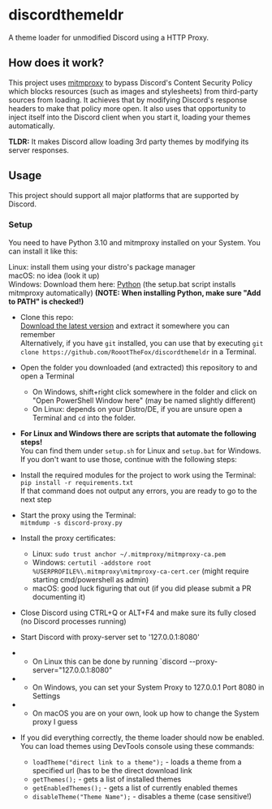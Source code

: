 # discordthemeldr
A theme loader for unmodified Discord using a HTTP Proxy.

<h2>How does it work?</h2>

This project uses [mitmproxy](https://github.com/mitmproxy/mitmproxy) to bypass Discord's Content Security Policy
which blocks resources (such as images and stylesheets) from third-party sources from loading.
It achieves that by modifying Discord's response headers to make that policy more open. It also uses that opportunity
to inject itself into the Discord client when you start it, loading your themes automatically.

**TLDR:** It makes Discord allow loading 3rd party themes by modifying its server responses.

<h2>Usage</h2>

This project should support all major platforms that are supported by Discord.

<h3>Setup</h3>

You need to have Python 3.10 and mitmproxy installed on your System. You can install it like this:

Linux: install them using your distro's package manager<br>
macOS: no idea (look it up)<br>
Windows: Download them here: [Python](https://www.python.org/downloads/windows/) (the setup.bat script installs mitmproxy automatically)
**(NOTE: When installing Python, make sure "Add to PATH" is checked!)**


- Clone this repo:<br>[Download the latest version](https://github.com/RoootTheFox/discordthemeldr/archive/refs/heads/main.zip)
and extract it somewhere you can remember<br>
Alternatively, if you have `git` installed, you can use that by executing `git clone https://github.com/RoootTheFox/discordthemeldr` in a Terminal.
- Open the folder you downloaded (and extracted) this repository to and open a Terminal<br>
  - On Windows, shift+right click somewhere in the folder and click on "Open PowerShell Window here" (may be named slightly different)<br>
  - On Linux: depends on your Distro/DE, if you are unsure open a Terminal and `cd` into the folder.

- **For Linux and Windows there are scripts that automate the following steps!**<br>
You can find them under `setup.sh` for Linux and `setup.bat` for Windows. If you don't want to use those, continue with the following steps:

- Install the required modules for the project to work using the Terminal:<br>
`pip install -r requirements.txt`<br>
If that command does not output any errors, you are ready to go to the next step

- Start the proxy using the Terminal:<br>
`mitmdump -s discord-proxy.py`<br>

- Install the proxy certificates:
  - Linux: `sudo trust anchor ~/.mitmproxy/mitmproxy-ca.pem`
  - Windows: `certutil -addstore root %USERPROFILE%\.mitmproxy\mitmproxy-ca-cert.cer` (might require starting cmd/powershell as admin)
  - macOS: good luck figuring that out (if you did please submit a PR documenting it)

- Close Discord using CTRL+Q or ALT+F4 and make sure its fully closed (no Discord processes running)

- Start Discord with proxy-server set to '127.0.0.1:8080'
- - On Linux this can be done by running `discord --proxy-server="127.0.0.1:8080"
- - On Windows, you can set your System Proxy to 127.0.0.1 Port 8080 in Settings
- - On macOS you are on your own, look up how to change the System proxy I guess

- If you did everything correctly, the theme loader should now be enabled. You can load themes using DevTools console using these commands:
  - `loadTheme("direct link to a theme");` - loads a theme from a specified url (has to be the direct download link
  - `getThemes();` - gets a list of installed themes
  - `getEnabledThemes();` - gets a list of currently enabled themes
  - `disableTheme("Theme Name");` - disables a theme (case sensitive!)
